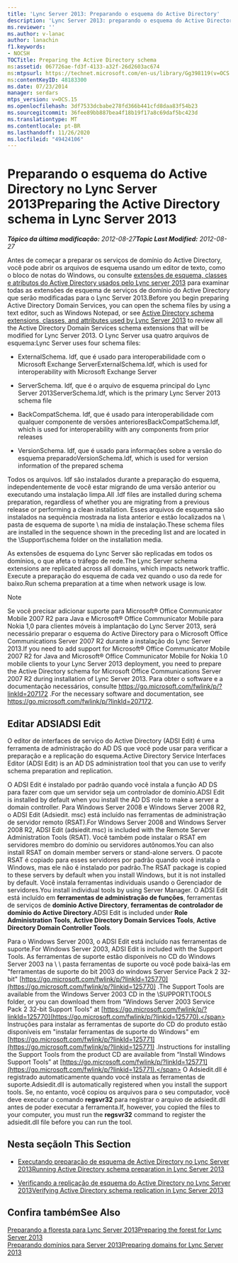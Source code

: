 ```yaml
---
title: 'Lync Server 2013: Preparando o esquema do Active Directory'
description: 'Lync Server 2013: preparando o esquema do Active Directory.'
ms.reviewer: ''
ms.author: v-lanac
author: lanachin
f1.keywords:
- NOCSH
TOCTitle: Preparing the Active Directory schema
ms:assetid: 067726ae-fd3f-4133-a32f-26d2603ac674
ms:mtpsurl: https://technet.microsoft.com/en-us/library/Gg398119(v=OCS.15)
ms:contentKeyID: 48183300
ms.date: 07/23/2014
manager: serdars
mtps_version: v=OCS.15
ms.openlocfilehash: 3df7533dcbabe278fd366b441cfd8daa83f54b23
ms.sourcegitcommit: 36fee89bb887bea4f18b19f17a8c69daf5bc423d
ms.translationtype: MT
ms.contentlocale: pt-BR
ms.lasthandoff: 11/26/2020
ms.locfileid: "49424106"
---
```

# <a name="preparing-the-active-directory-schema-in-lync-server-2013"></a><span data-ttu-id="f3d6f-103">Preparando o esquema do Active Directory no Lync Server 2013</span><span class="sxs-lookup"><span data-stu-id="f3d6f-103">Preparing the Active Directory schema in Lync Server 2013</span></span>

<div data-xmlns="http://www.w3.org/1999/xhtml">

<div class="topic" data-xmlns="http://www.w3.org/1999/xhtml" data-msxsl="urn:schemas-microsoft-com:xslt" data-cs="https://msdn.microsoft.com/">

<div data-asp="https://msdn2.microsoft.com/asp">



</div>

<div id="mainSection">

<div id="mainBody"><span data-ttu-id="f3d6f-104">

<span> </span></span><span class="sxs-lookup"><span data-stu-id="f3d6f-104">

<span> </span></span></span>

<span data-ttu-id="f3d6f-105">_**Tópico da última modificação:** 2012-08-27_</span><span class="sxs-lookup"><span data-stu-id="f3d6f-105">_**Topic Last Modified:** 2012-08-27_</span></span>

<span data-ttu-id="f3d6f-106">Antes de começar a preparar os serviços de domínio do Active Directory, você pode abrir os arquivos de esquema usando um editor de texto, como o bloco de notas do Windows, ou consulte [extensões de esquema, classes e atributos do Active Directory usados pelo Lync server 2013](lync-server-2013-active-directory-schema-extensions-classes-and-attributes-used-by-lync-server.md) para examinar todas as extensões de esquema de serviços de domínio do Active Directory que serão modificadas para o Lync Server 2013.</span><span class="sxs-lookup"><span data-stu-id="f3d6f-106">Before you begin preparing Active Directory Domain Services, you can open the schema files by using a text editor, such as Windows Notepad, or see [Active Directory schema extensions, classes, and attributes used by Lync Server 2013](lync-server-2013-active-directory-schema-extensions-classes-and-attributes-used-by-lync-server.md) to review all the Active Directory Domain Services schema extensions that will be modified for Lync Server 2013.</span></span> <span data-ttu-id="f3d6f-107">O Lync Server usa quatro arquivos de esquema:</span><span class="sxs-lookup"><span data-stu-id="f3d6f-107">Lync Server uses four schema files:</span></span>

  - <span data-ttu-id="f3d6f-108">ExternalSchema. ldf, que é usado para interoperabilidade com o Microsoft Exchange Server</span><span class="sxs-lookup"><span data-stu-id="f3d6f-108">ExternalSchema.ldf, which is used for interoperability with Microsoft Exchange Server</span></span>

  - <span data-ttu-id="f3d6f-109">ServerSchema. ldf, que é o arquivo de esquema principal do Lync Server 2013</span><span class="sxs-lookup"><span data-stu-id="f3d6f-109">ServerSchema.ldf, which is the primary Lync Server 2013 schema file</span></span>

  - <span data-ttu-id="f3d6f-110">BackCompatSchema. ldf, que é usado para interoperabilidade com qualquer componente de versões anteriores</span><span class="sxs-lookup"><span data-stu-id="f3d6f-110">BackCompatSchema.ldf, which is used for interoperability with any components from prior releases</span></span>

  - <span data-ttu-id="f3d6f-111">VersionSchema. ldf, que é usado para informações sobre a versão do esquema preparado</span><span class="sxs-lookup"><span data-stu-id="f3d6f-111">VersionSchema.ldf, which is used for version information of the prepared schema</span></span>

<span data-ttu-id="f3d6f-112">Todos os arquivos. ldf são instalados durante a preparação do esquema, independentemente de você estar migrando de uma versão anterior ou executando uma instalação limpa.</span><span class="sxs-lookup"><span data-stu-id="f3d6f-112">All .ldf files are installed during schema preparation, regardless of whether you are migrating from a previous release or performing a clean installation.</span></span> <span data-ttu-id="f3d6f-113">Esses arquivos de esquema são instalados na sequência mostrada na lista anterior e estão localizados na \\ pasta de esquema de suporte \\ na mídia de instalação.</span><span class="sxs-lookup"><span data-stu-id="f3d6f-113">These schema files are installed in the sequence shown in the preceding list and are located in the \\Support\\schema folder on the installation media.</span></span>

<span data-ttu-id="f3d6f-114">As extensões de esquema do Lync Server são replicadas em todos os domínios, o que afeta o tráfego de rede.</span><span class="sxs-lookup"><span data-stu-id="f3d6f-114">The Lync Server schema extensions are replicated across all domains, which impacts network traffic.</span></span> <span data-ttu-id="f3d6f-115">Execute a preparação do esquema de cada vez quando o uso da rede for baixo.</span><span class="sxs-lookup"><span data-stu-id="f3d6f-115">Run schema preparation at a time when network usage is low.</span></span>

<div>


> [!NOTE]  
> <span data-ttu-id="f3d6f-116">Se você precisar adicionar suporte para Microsoft® Office Communicator Mobile 2007 R2 para Java e Microsoft® Office Communicator Mobile para Nokia 1,0 para clientes móveis à implantação do Lync Server 2013, será necessário preparar o esquema do Active Directory para o Microsoft Office Communications Server 2007 R2 durante a instalação do Lync Server 2013.</span><span class="sxs-lookup"><span data-stu-id="f3d6f-116">If you need to add support for Microsoft® Office Communicator Mobile 2007 R2 for Java and Microsoft® Office Communicator Mobile for Nokia 1.0 mobile clients to your Lync Server 2013 deployment, you need to prepare the Active Directory schema for Microsoft Office Communications Server 2007 R2 during installation of Lync Server 2013.</span></span> <span data-ttu-id="f3d6f-117">Para obter o software e a documentação necessários, consulte <A href="https://go.microsoft.com/fwlink/p/?linkid=207172">https://go.microsoft.com/fwlink/p/?linkId=207172</A> .</span><span class="sxs-lookup"><span data-stu-id="f3d6f-117">For the necessary software and documentation, see <A href="https://go.microsoft.com/fwlink/p/?linkid=207172">https://go.microsoft.com/fwlink/p/?linkId=207172</A>.</span></span>



</div>

<div>

## <a name="adsi-edit"></a><span data-ttu-id="f3d6f-118">Editar ADSI</span><span class="sxs-lookup"><span data-stu-id="f3d6f-118">ADSI Edit</span></span>

<span data-ttu-id="f3d6f-119">O editor de interfaces de serviço do Active Directory (ADSI Edit) é uma ferramenta de administração do AD DS que você pode usar para verificar a preparação e a replicação do esquema.</span><span class="sxs-lookup"><span data-stu-id="f3d6f-119">Active Directory Service Interfaces Editor (ADSI Edit) is an AD DS administration tool that you can use to verify schema preparation and replication.</span></span>

<span data-ttu-id="f3d6f-120">O ADSI Edit é instalado por padrão quando você instala a função AD DS para fazer com que um servidor seja um controlador de domínio.</span><span class="sxs-lookup"><span data-stu-id="f3d6f-120">ADSI Edit is installed by default when you install the AD DS role to make a server a domain controller.</span></span> <span data-ttu-id="f3d6f-121">Para Windows Server 2008 e Windows Server 2008 R2, o ADSI Edit (Adsiedit. msc) está incluído nas ferramentas de administração de servidor remoto (RSAT).</span><span class="sxs-lookup"><span data-stu-id="f3d6f-121">For Windows Server 2008 and Windows Server 2008 R2, ADSI Edit (adsiedit.msc) is included with the Remote Server Administration Tools (RSAT).</span></span> <span data-ttu-id="f3d6f-122">Você também pode instalar o RSAT em servidores membro do domínio ou servidores autônomos.</span><span class="sxs-lookup"><span data-stu-id="f3d6f-122">You can also install RSAT on domain member servers or stand-alone servers.</span></span> <span data-ttu-id="f3d6f-123">O pacote RSAT é copiado para esses servidores por padrão quando você instala o Windows, mas ele não é instalado por padrão.</span><span class="sxs-lookup"><span data-stu-id="f3d6f-123">The RSAT package is copied to these servers by default when you install Windows, but it is not installed by default.</span></span> <span data-ttu-id="f3d6f-124">Você instala ferramentas individuais usando o Gerenciador de servidores.</span><span class="sxs-lookup"><span data-stu-id="f3d6f-124">You install individual tools by using Server Manager.</span></span> <span data-ttu-id="f3d6f-125">O ADSI Edit está incluído em **ferramentas de administração de funções**, ferramentas de serviços de **domínio Active Directory**, **ferramentas de controlador de domínio do Active Directory**.</span><span class="sxs-lookup"><span data-stu-id="f3d6f-125">ADSI Edit is included under **Role Administration Tools**, **Active Directory Domain Services Tools**, **Active Directory Domain Controller Tools**.</span></span>

<span data-ttu-id="f3d6f-126">Para o Windows Server 2003, o ADSI Edit está incluído nas ferramentas de suporte.</span><span class="sxs-lookup"><span data-stu-id="f3d6f-126">For Windows Server 2003, ADSI Edit is included with the Support Tools.</span></span> <span data-ttu-id="f3d6f-127">As ferramentas de suporte estão disponíveis no CD do Windows Server 2003 na \\ \\ pasta ferramentas de suporte ou você pode baixá-las em "ferramentas de suporte do bit 2003 do windows Server Service Pack 2 32-bit" [https://go.microsoft.com/fwlink/p/?linkId=125770](https://go.microsoft.com/fwlink/p/?linkid=125770) .</span><span class="sxs-lookup"><span data-stu-id="f3d6f-127">The Support Tools are available from the Windows Server 2003 CD in the \\SUPPORT\\TOOLS folder, or you can download them from “Windows Server 2003 Service Pack 2 32-bit Support Tools” at [https://go.microsoft.com/fwlink/p/?linkId=125770](https://go.microsoft.com/fwlink/p/?linkid=125770).</span></span> <span data-ttu-id="f3d6f-128">Instruções para instalar as ferramentas de suporte do CD do produto estão disponíveis em "instalar ferramentas de suporte do Windows" em [https://go.microsoft.com/fwlink/p/?linkId=125771](https://go.microsoft.com/fwlink/p/?linkid=125771) .</span><span class="sxs-lookup"><span data-stu-id="f3d6f-128">Instructions for installing the Support Tools from the product CD are available from “Install Windows Support Tools” at [https://go.microsoft.com/fwlink/p/?linkId=125771](https://go.microsoft.com/fwlink/p/?linkid=125771).</span></span> <span data-ttu-id="f3d6f-129">O Adsiedit.dll é registrado automaticamente quando você instala as ferramentas de suporte.</span><span class="sxs-lookup"><span data-stu-id="f3d6f-129">Adsiedit.dll is automatically registered when you install the support tools.</span></span> <span data-ttu-id="f3d6f-130">Se, no entanto, você copiou os arquivos para o seu computador, você deve executar o comando **regsvr32** para registrar o arquivo de adsiedit.dll antes de poder executar a ferramenta.</span><span class="sxs-lookup"><span data-stu-id="f3d6f-130">If, however, you copied the files to your computer, you must run the **regsvr32** command to register the adsiedit.dll file before you can run the tool.</span></span>

</div>

<div>

## <a name="in-this-section"></a><span data-ttu-id="f3d6f-131">Nesta seção</span><span class="sxs-lookup"><span data-stu-id="f3d6f-131">In This Section</span></span>

  - [<span data-ttu-id="f3d6f-132">Executando preparação de esquema de Active Directory no Lync Server 2013</span><span class="sxs-lookup"><span data-stu-id="f3d6f-132">Running Active Directory schema preparation in Lync Server 2013</span></span>](lync-server-2013-running-schema-preparation.md)

  - [<span data-ttu-id="f3d6f-133">Verificando a replicação de esquema do Active Directory no Lync Server 2013</span><span class="sxs-lookup"><span data-stu-id="f3d6f-133">Verifying Active Directory schema replication in Lync Server 2013</span></span>](lync-server-2013-verifying-schema-replication.md)

</div>

<div>

## <a name="see-also"></a><span data-ttu-id="f3d6f-134">Confira também</span><span class="sxs-lookup"><span data-stu-id="f3d6f-134">See Also</span></span>


[<span data-ttu-id="f3d6f-135">Preparando a floresta para Lync Server 2013</span><span class="sxs-lookup"><span data-stu-id="f3d6f-135">Preparing the forest for Lync Server 2013</span></span>](lync-server-2013-preparing-the-forest.md)  
[<span data-ttu-id="f3d6f-136">Preparando domínios para Server 2013</span><span class="sxs-lookup"><span data-stu-id="f3d6f-136">Preparing domains for Lync Server 2013</span></span>](lync-server-2013-preparing-domains.md)  
  

<span data-ttu-id="f3d6f-137"></div>

</div>

<span> </span>

</div>

</div>

</span><span class="sxs-lookup"><span data-stu-id="f3d6f-137"></div>

</div>

<span> </span>

</div>

</div>

</span></span></div>

